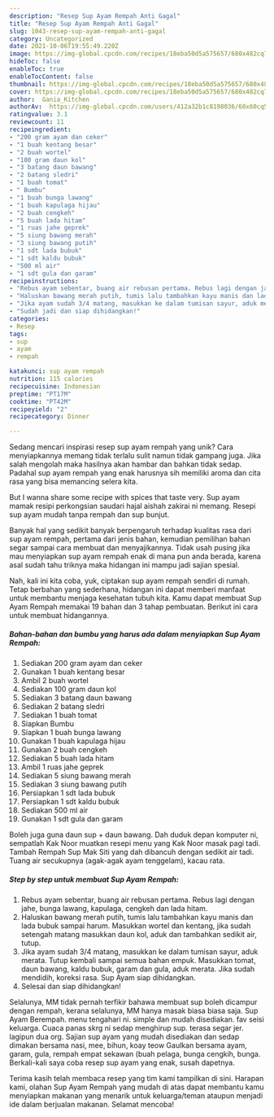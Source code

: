 ```yaml
---
description: "Resep Sup Ayam Rempah Anti Gagal"
title: "Resep Sup Ayam Rempah Anti Gagal"
slug: 1043-resep-sup-ayam-rempah-anti-gagal
category: Uncategorized
date: 2021-10-06T19:55:49.220Z
image: https://img-global.cpcdn.com/recipes/18eba50d5a575657/680x482cq70/sup-ayam-rempah-foto-resep-utama.jpg
hideToc: false
enableToc: true
enableTocContent: false
thumbnail: https://img-global.cpcdn.com/recipes/18eba50d5a575657/680x482cq70/sup-ayam-rempah-foto-resep-utama.jpg
cover: https://img-global.cpcdn.com/recipes/18eba50d5a575657/680x482cq70/sup-ayam-rempah-foto-resep-utama.jpg
author:  Gania_Kitchen
authorAv:  https://img-global.cpcdn.com/users/412a32b1c8198036/60x60cq50/avatar.jpg
ratingvalue: 3.1
reviewcount: 11
recipeingredient:
- "200 gram ayam dan ceker"
- "1 buah kentang besar"
- "2 buah wortel"
- "100 gram daun kol"
- "3 batang daun bawang"
- "2 batang sledri"
- "1 buah tomat"
- " Bumbu"
- "1 buah bunga lawang"
- "1 buah kapulaga hijau"
- "2 buah cengkeh"
- "5 buah lada hitam"
- "1 ruas jahe geprek"
- "5 siung bawang merah"
- "3 siung bawang putih"
- "1 sdt lada bubuk"
- "1 sdt kaldu bubuk"
- "500 ml air"
- "1 sdt gula dan garam"
recipeinstructions:
- "Rebus ayam sebentar, buang air rebusan pertama. Rebus lagi dengan jahe, bunga lawang, kapulaga, cengkeh dan lada hitam."
- "Haluskan bawang merah putih, tumis lalu tambahkan kayu manis dan lada bubuk sampai harum. Masukkan wortel dan kentang, jika sudah setengah matang masukkan daun kol, aduk dan tambahkan sedikit air, tutup."
- "Jika ayam sudah 3/4 matang, masukkan ke dalam tumisan sayur, aduk merata. Tutup kembali sampai semua bahan empuk. Masukkan tomat, daun bawang, kaldu bubuk, garam dan gula, aduk merata. Jika sudah mendidih, koreksi rasa. Sup Ayam siap dihidangkan."
- "Sudah jadi dan siap dihidangkan!"
categories:
- Resep
tags:
- sup
- ayam
- rempah

katakunci: sup ayam rempah 
nutrition: 115 calories
recipecuisine: Indonesian
preptime: "PT17M"
cooktime: "PT42M"
recipeyield: "2"
recipecategory: Dinner

---
```



Sedang mencari inspirasi resep sup ayam rempah yang unik? Cara menyiapkannya memang tidak terlalu sulit namun tidak gampang juga. Jika salah mengolah maka hasilnya akan hambar dan bahkan tidak sedap. Padahal sup ayam rempah yang enak harusnya sih memiliki aroma dan cita rasa yang bisa memancing selera kita.


But I wanna share some recipe with spices that taste very. Sup ayam mamak resipi perkongsian saudari hajal aishah zakirai ni memang. Resepi sup ayam mudah tanpa rempah dan sup bunjut.

Banyak hal yang sedikit banyak berpengaruh terhadap kualitas rasa dari sup ayam rempah, pertama dari jenis bahan, kemudian pemilihan bahan segar sampai cara membuat dan menyajikannya. Tidak usah pusing jika mau menyiapkan sup ayam rempah enak di mana pun anda berada, karena asal sudah tahu triknya maka hidangan ini mampu jadi sajian spesial.


Nah, kali ini kita coba, yuk, ciptakan sup ayam rempah sendiri di rumah. Tetap berbahan yang sederhana, hidangan ini dapat memberi manfaat untuk membantu menjaga kesehatan tubuh kita. Kamu dapat membuat Sup Ayam Rempah memakai 19 bahan dan 3 tahap pembuatan. Berikut ini cara untuk membuat hidangannya.

<!--inarticleads1-->

##### Bahan-bahan dan bumbu yang harus ada dalam menyiapkan Sup Ayam Rempah:

1. Sediakan 200 gram ayam dan ceker
1. Gunakan 1 buah kentang besar
1. Ambil 2 buah wortel
1. Sediakan 100 gram daun kol
1. Sediakan 3 batang daun bawang
1. Sediakan 2 batang sledri
1. Sediakan 1 buah tomat
1. Siapkan  Bumbu
1. Siapkan 1 buah bunga lawang
1. Gunakan 1 buah kapulaga hijau
1. Gunakan 2 buah cengkeh
1. Sediakan 5 buah lada hitam
1. Ambil 1 ruas jahe geprek
1. Sediakan 5 siung bawang merah
1. Sediakan 3 siung bawang putih
1. Persiapkan 1 sdt lada bubuk
1. Persiapkan 1 sdt kaldu bubuk
1. Sediakan 500 ml air
1. Gunakan 1 sdt gula dan garam


Boleh juga guna daun sup + daun bawang. Dah duduk depan komputer ni, sempatlah Kak Noor muatkan resepi menu yang Kak Noor masak pagi tadi. Tambah Rempah Sup Mak Siti yang dah dibancuh dengan sedikit air tadi. Tuang air secukupnya (agak-agak ayam tenggelam), kacau rata. 

<!--inarticleads2-->

##### Step by step untuk membuat Sup Ayam Rempah:

1. Rebus ayam sebentar, buang air rebusan pertama. Rebus lagi dengan jahe, bunga lawang, kapulaga, cengkeh dan lada hitam.
1. Haluskan bawang merah putih, tumis lalu tambahkan kayu manis dan lada bubuk sampai harum. Masukkan wortel dan kentang, jika sudah setengah matang masukkan daun kol, aduk dan tambahkan sedikit air, tutup.
1. Jika ayam sudah 3/4 matang, masukkan ke dalam tumisan sayur, aduk merata. Tutup kembali sampai semua bahan empuk. Masukkan tomat, daun bawang, kaldu bubuk, garam dan gula, aduk merata. Jika sudah mendidih, koreksi rasa. Sup Ayam siap dihidangkan.
1. Selesai dan siap dihidangkan!

Selalunya, MM tidak pernah terfikir bahawa membuat sup boleh dicampur dengan rempah, kerana selalunya, MM hanya masak biasa biasa saja. Sup Ayam Berempah. menu tengahari ni. simple dan mudah disediakan. fav seisi keluarga. Cuaca panas skrg ni sedap menghirup sup. terasa segar jer. lagipun dua org. Sajian sup ayam yang mudah disediakan dan sedap dimakan bersama nasi, mee, bihun, koay teow Gaulkan bersama ayam, garam, gula, rempah empat sekawan (buah pelaga, bunga cengkih, bunga. Berkali-kali saya coba resep sup ayam yang enak, susah dapetnya. 

Terima kasih telah membaca resep yang tim kami tampilkan di sini. Harapan kami, olahan Sup Ayam Rempah yang mudah di atas dapat membantu kamu menyiapkan makanan yang menarik untuk keluarga/teman ataupun menjadi ide dalam berjualan makanan. Selamat mencoba!
